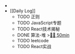 -
- [[Daily Log]]
	- TODO 正则
	- TODO JavaScript专题
	- TODO React技术揭秘
	- DONE 算法-堆 >[🍅🍅 50min](#agenda-pomo://?t=f-1686115287913-1500%2Cf-1686120170717-1500)
	- TODO leetcode
	- TODO React实战